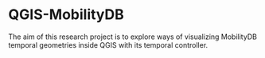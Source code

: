 # QGIS-MobilityDB
The aim of this research project is to explore ways of visualizing MobilityDB temporal geometries inside QGIS with its temporal controller.
